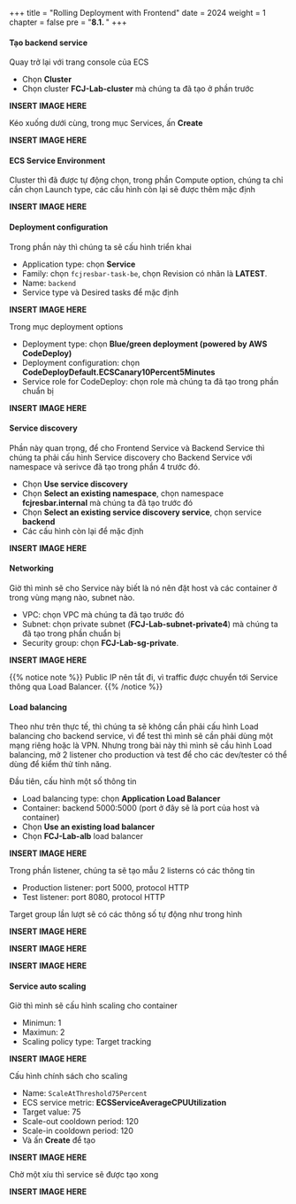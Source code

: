 +++
title = "Rolling Deployment with Frontend"
date = 2024
weight = 1
chapter = false
pre = "<b>8.1. </b>"
+++

#### Tạo backend service

Quay trở lại với trang console của ECS

- Chọn **Cluster**
- Chọn cluster **FCJ-Lab-cluster** mà chúng ta đã tạo ở phần trước

**INSERT IMAGE HERE**

Kéo xuống dưới cùng, trong mục Services, ấn **Create**

**INSERT IMAGE HERE**

#### ECS Service Environment

Cluster thì đã được tự động chọn, trong phần Compute option, chúng ta chỉ cần chọn Launch type, các cấu hình còn lại sẽ được thêm mặc định

**INSERT IMAGE HERE**

#### Deployment configuration

Trong phần này thì chúng ta sẽ cấu hình triển khai

- Application type: chọn **Service**
- Family: chọn `fcjresbar-task-be`, chọn Revision có nhãn là **LATEST**.
- Name: `backend`
- Service type và Desired tasks để mặc định

**INSERT IMAGE HERE**

Trong mục deployment options

- Deployment type: chọn **Blue/green deployment (powered by AWS CodeDeploy)**
- Deployment configuration: chọn **CodeDeployDefault.ECSCanary10Percent5Minutes**
- Service role for CodeDeploy: chọn role mà chúng ta đã tạo trong phần chuẩn bị

**INSERT IMAGE HERE**

#### Service discovery

Phần này quan trọng, để cho Frontend Service và Backend Service thì chúng ta phải cấu hình Service discovery cho Backend Service với namespace và serivce đã tạo trong phần 4 trước đó.

- Chọn **Use service discovery**
- Chọn **Select an existing namespace**, chọn namespace **fcjresbar.internal** mà chúng ta đã tạo trước đó
- Chọn **Select an existing service discovery service**, chọn service **backend**
- Các cấu hình còn lại để mặc định

**INSERT IMAGE HERE**

#### Networking

Giờ thì mình sẽ cho Service này biết là nó nên đặt host và các container ở trong vùng mạng nào, subnet nào.

- VPC: chọn VPC mà chúng ta đã tạo trước đó
- Subnet: chọn private subnet (**FCJ-Lab-subnet-private4**) mà chúng ta đã tạo trong phần chuẩn bị
- Security group: chọn **FCJ-Lab-sg-private**.

**INSERT IMAGE HERE**

{{% notice note %}}
Public IP nên tắt đi, vì traffic được chuyển tới Service thông qua Load Balancer.
{{% /notice %}}

#### Load balancing

Theo như trên thực tế, thì chúng ta sẽ không cần phải cấu hình Load balancing cho backend service, vì để test thì mình sẽ cần phải dùng một mạng riêng hoặc là VPN. Nhưng trong bài này thì mình sẽ cầu hình Load balancing, mở 2 listener cho production và test để cho các dev/tester có thể dùng để kiểm thử tính năng.

Đầu tiên, cấu hình một số thông tin

- Load balancing type: chọn **Application Load Balancer**
- Container: backend 5000:5000 (port ở đây sẽ là port của host và container)
- Chọn **Use an existing load balancer**
- Chọn **FCJ-Lab-alb** load balancer

**INSERT IMAGE HERE**

Trong phần listener, chúng ta sẽ tạo mẫu 2 listerns có các thông tin

- Production listener: port 5000, protocol HTTP
- Test listener: port 8080, protocol HTTP

Target group lần lượt sẽ có các thông số tự động như trong hình

**INSERT IMAGE HERE**

**INSERT IMAGE HERE**

**INSERT IMAGE HERE**

#### Service auto scaling

Giờ thì mình sẽ cấu hình scaling cho container

- Minimun: 1
- Maximun: 2
- Scaling policy type: Target tracking

**INSERT IMAGE HERE**

Cấu hình chính sách cho scaling

- Name: `ScaleAtThreshold75Percent`
- ECS service metric: **ECSServiceAverageCPUUtilization**
- Target value: 75
- Scale-out cooldown period: 120
- Scale-in cooldown period: 120
- Và ấn **Create** để tạo

**INSERT IMAGE HERE**

Chờ một xíu thì service sẽ được tạo xong

**INSERT IMAGE HERE**
